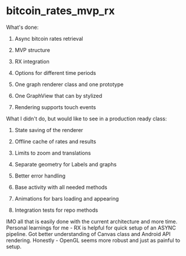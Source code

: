 # bitcoin_rates_mvp_rx


What's done:

1) Async bitcoin rates retrieval

2) MVP structure

3) RX integration

4) Options for different time periods

5) One graph renderer class and one prototype

6) One GraphView that can by stylized

7) Rendering supports touch events


What I didn't do, but would like to see in a production ready class:

1) State saving of the renderer

2) Offline cache of rates and results

3) Limits to zoom and translations

4) Separate geometry for Labels and graphs

5) Better error handling

6) Base activity with all needed methods

7) Animations for bars loading and appearing

8) Integration tests for repo methods



IMO all that is easily done with the current architecture and more time. Personal learnings for me - RX is helpful for quick setup of an ASYNC pipeline. Got better understanding of Canvas class and Android API rendering. Honestly - OpenGL seems more robust and just as painful to setup.
